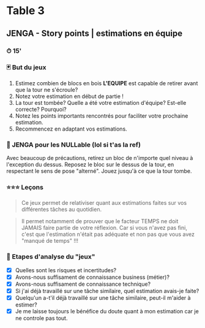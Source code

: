 # Table 3
## JENGA - Story points | estimations en équipe

### ⏱ 15' 

### 🃏 But du jeux
1. Estimez combien de blocs en bois **L'EQUIPE** est capable de retirer avant que la tour ne s'écroule? 
2. Notez votre estimation en début de partie !
3. La tour est tombée? Quelle a été votre estimation d'équipe? Est-elle correcte? Pourquoi?
4. Notez les points importants rencontrés pour faciliter votre prochaine estimation.
5. Recommencez en adaptant vos estimations.

### 💩 JENGA pour les NULLable<T> (lol si t'as la ref)
Avec beaucoup de précautions, retirez un bloc de n'importe quel niveau à l'exception du dessus.
Reposez le bloc sur le dessus de la tour, en respectant le sens de pose "alterné".
Jouez jusqu'à ce que la tour tombe. 


### ⭐⭐⭐ Leçons

> Ce jeux permet de relativiser quant aux estimations faites sur vos différentes tâches au quotidien.
  
> Il permet notamment de prouver que le facteur TEMPS ne doit JAMAIS faire partie de votre réflexion. Car si vous n'avez pas fini, c'est que l'estimation n'était pas adéquate et non pas que vous avez "manqué de temps" !!!

### 🔑 Etapes d'analyse du "jeux" 
- [x] Quelles sont les risques et incertitudes?
- [x] Avons-nous suffisament de connaissance business (métier)? 
- [x] Avons-nous suffisament de connaissance technique? 
- [x] Si j'ai déjà travaillé sur une tâche similaire, quel estimation avais-je faite? 
- [x] Quelqu'un a-t'il déjà travaillé sur une tâche similaire, peut-il m'aider à estimer?
- [x] Je me laisse toujours le bénéfice du doute quant à mon estimation car je ne controle pas tout.
